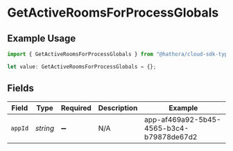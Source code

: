 # GetActiveRoomsForProcessGlobals

## Example Usage

```typescript
import { GetActiveRoomsForProcessGlobals } from "@hathora/cloud-sdk-typescript/models/operations";

let value: GetActiveRoomsForProcessGlobals = {};
```

## Fields

| Field                                    | Type                                     | Required                                 | Description                              | Example                                  |
| ---------------------------------------- | ---------------------------------------- | ---------------------------------------- | ---------------------------------------- | ---------------------------------------- |
| `appId`                                  | *string*                                 | :heavy_minus_sign:                       | N/A                                      | app-af469a92-5b45-4565-b3c4-b79878de67d2 |